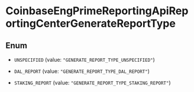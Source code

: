 
# CoinbaseEngPrimeReportingApiReportingCenterGenerateReportType

## Enum


* `UNSPECIFIED` (value: `"GENERATE_REPORT_TYPE_UNSPECIFIED"`)

* `DAL_REPORT` (value: `"GENERATE_REPORT_TYPE_DAL_REPORT"`)

* `STAKING_REPORT` (value: `"GENERATE_REPORT_TYPE_STAKING_REPORT"`)



